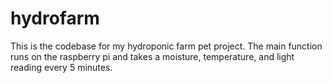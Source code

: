 hydrofarm
==========

This is the codebase for my hydroponic farm pet project. The main function runs on the raspberry pi and takes a moisture, temperature, and light reading every 5 minutes. 
